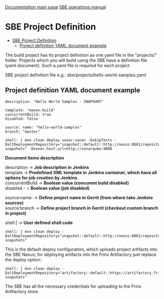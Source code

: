 [Documentation main page](https://frinxio.github.io/Frinx-docs/)
[SBE operations manual](https://frinxio.github.io/Frinx-docs/FRINX_Smart_Build_Engine/operations_manual.html)

# SBE Project Definition

<!-- TOC START min:1 max:3 link:true update:true -->
- [SBE Project Definition](#sbe-project-definition)
  - [Project definition YAML document example](#project-definition-yaml-document-example)

<!-- TOC END -->

The build project has its project definition as one yaml file in the "projects/" folder. Projects which you will build using the SBE have a definition file (yaml document). Such a yaml file is required for each project.

SBE project definition file e.g.: sbe/projects/hello-world-samples.yaml

## Project definition YAML document example

    description: "Hello World Samples - SNAPSHOT"

    template: "maven-build"  
    concurrentBuild: true  
    disabled: false

    source: name: "hello-world-samples"  
    branch: "master"

    shell: | mvn clean deploy sonar:sonar -DskipTests -DaltDeploymentRepository="snapshot::default::http://nexus:8081/repository/local-snapshots" -Dsonar.host.url=http://sonarqube:9000


**Document items description**

description -> **Job description in Jenkins**  
template -> **Predefined XML template in Jenkins container, which have all options for job creation by Jenkins.**  
concurrentBuild -> **Boolean value (concurent build disabled)**  
disabled - > **Boolean value (job disabled)**

source:name: -> **Define project name in Gerrit (from where take Jenkins sources)**  
source:branch -> **Define project branch in Gerrit (checkout custom branch in project)**

shell:| -> **User defined shell code**

    shell: | mvn clean deploy -DaltDeploymentRepository="snapshot::default::http://nexus:8081/repository/local-snapshots"


This is the default deploy configuration, which uploads project artifacts into the SBE Nexus; for deploying artifacts into the Frinx Artifactory just replace the deploy option:

    shell: | mvn clean deploy -DaltDeploymentRepository="artifactory::default::https://artifactory.frinx.io/artifactory/sb-snapshots"


The SBE has all the necessary credentials for uploading to the Frinx Artifactory store.
